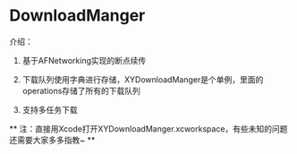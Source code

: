 # DownloadManger

介绍：

1. 基于AFNetworking实现的断点续传

2. 下载队列使用字典进行存储，XYDownloadManger是个单例，里面的operations存储了所有的下载队列

3. 支持多任务下载

** 注：直接用Xcode打开XYDownloadManger.xcworkspace，有些未知的问题还需要大家多多指教~ **
